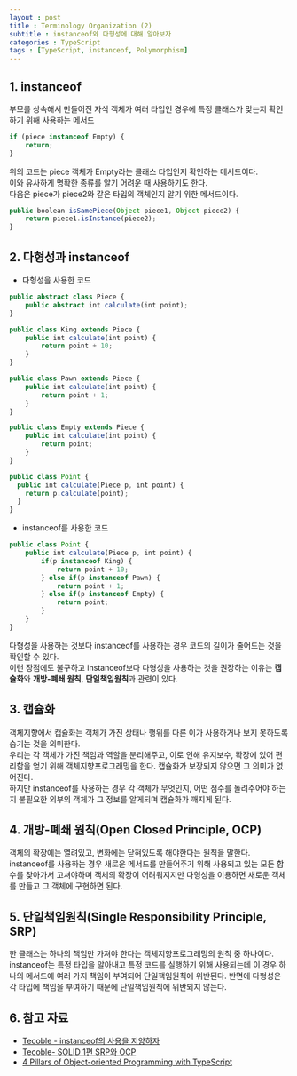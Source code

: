 ```yaml
---
layout : post
title : Terminology Organization (2)
subtitle : instanceof와 다형성에 대해 알아보자
categories : TypeScript
tags : [TypeScript, instanceof, Polymorphism]
---
```


## 1. instanceof
부모를 상속해서 만들어진 자식 객체가 여러 타입인 경우에 특정 클래스가 맞는지 확인하기 위해 사용하는 메서드<br/>

```TypeScript
if (piece instanceof Empty) {
    return;
}
```
위의 코드는 piece 객체가 Empty라는 클래스 타입인지 확인하는 메서드이다.<br/>
이와 유사하게 명확한 종류를 알기 어려운 때 사용하기도 한다.<br/>
다음은 piece가 piece2와 같은 타입의 객체인지 알기 위한 메서드이다.

```TypeScript
public boolean isSamePiece(Object piece1, Object piece2) {
    return piece1.isInstance(piece2);
}
```

## 2. 다형성과 instanceof

- 다형성을 사용한 코드

```TypeScript
public abstract class Piece {
    public abstract int calculate(int point);
}

public class King extends Piece {
    public int calculate(int point) {
        return point + 10;
    }
}

public class Pawn extends Piece {
    public int calculate(int point) {
        return point + 1;
    }
}

public class Empty extends Piece {
    public int calculate(int point) {
        return point;
    }
}

public class Point {
  public int calculate(Piece p, int point) {
    return p.calculate(point);
  }
}
```

- instanceof를 사용한 코드

```TypeScript
public class Point {
    public int calculate(Piece p, int point) {
        if(p instanceof King) {
            return point + 10;
        } else if(p instanceof Pawn) {
            return point + 1;
        } else if(p instanceof Empty) {
            return point;
        }
    }
}
```

다형성을 사용하는 것보다 instanceof를 사용하는 경우 코드의 길이가 줄어드는 것을 확인할 수 있다.<br/>
이런 장점에도 불구하고 instanceof보다 다형성을 사용하는 것을 권장하는 이유는 <b>캡슐화</b>와 <b>개방-폐쇄 원칙</b>, <b>단일책임원칙</b>과 관련이 있다.<br/>

## 3. 캡슐화
객체지향에서 캡슐화는 객체가 가진 상태나 행위를 다른 이가 사용하거나 보지 못하도록 숨기는 것을 의미한다.<br/>
우리는 각 객체가 가진 책임과 역할을 분리해주고, 이로 인해 유지보수, 확장에 있어 편리함을 얻기 위해 객체지향프로그래밍을 한다. 캡슐화가 보장되지 않으면 그 의미가 없어진다.<br/>
하지만 instanceof를 사용하는 경우 각 객체가 무엇인지, 어떤 점수를 돌려주어야 하는지 불필요한 외부의 객체가 그 정보를 알게되며 캡슐화가 깨지게 된다.<br/>

## 4. 개방-폐쇄 원칙(Open Closed Principle, OCP)
객체의 확장에는 열려있고, 변화에는 닫혀있도록 해야한다는 원칙을 말한다.<br/>
instanceof를 사용하는 경우 새로운 메서드를 만들어주기 위해 사용되고 있는 모든 함수를 찾아가서 고쳐야하며 객체의 확장이 어려워지지만 다형성을 이용하면 새로운 객체를 만들고 그 객체에 구현하면 된다.<br/>

## 5. 단일책임원칙(Single Responsibility Principle, SRP)
한 클래스는 하나의 책임만 가져야 한다는 객체지향프로그래밍의 원칙 중 하나이다.<br/>
instanceof는 특정 타입을 알아내고 특정 코드를 실행하기 위해 사용되는데 이 경우 하나의 메서드에 여러 가지 책임이 부여되어 단일책임원칙에 위반된다. 반면에 다형성은 각 타입에 책임을 부여하기 때문에 단일책임원칙에 위반되지 않는다.<br/>

## 6. 참고 자료
- [Tecoble - instanceof의 사용을 지양하자](https://tecoble.techcourse.co.kr/post/2021-04-26-instanceof/)
- [Tecoble- SOLID 1편 SRP와 OCP](https://tecoble.techcourse.co.kr/post/2020-07-31-solid-1/)
- [4 Pillars of Object-oriented Programming with TypeScript](https://betterprogramming.pub/understand-object-oriented-programming-with-typescript-c4ff8afa40d)